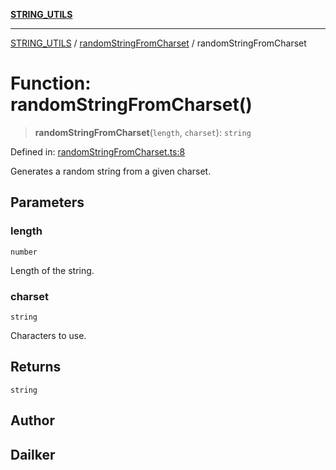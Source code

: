 [**STRING_UTILS**](../../README.md)

***

[STRING_UTILS](../../README.md) / [randomStringFromCharset](../README.md) / randomStringFromCharset

# Function: randomStringFromCharset()

> **randomStringFromCharset**(`length`, `charset`): `string`

Defined in: [randomStringFromCharset.ts:8](https://github.com/dailker/everyutil/blob/2581c2d178bc530a012cdac45251b2404ba4d9ac/src/string/randomStringFromCharset.ts#L8)

Generates a random string from a given charset.

## Parameters

### length

`number`

Length of the string.

### charset

`string`

Characters to use.

## Returns

`string`

## Author

## Dailker
